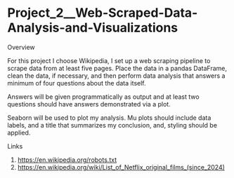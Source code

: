 # Project_2__Web-Scraped-Data-Analysis-and-Visualizations

Overview

For this project I choose Wikipedia, I set up a web scraping pipeline to scrape data from at least five pages. Place the data in a pandas DataFrame, clean the data, if necessary, and then perform data analysis that answers a minimum of four questions about the data itself.

Answers will be given programmatically as output and at least two questions should have answers demonstrated via a plot.

Seaborn will be used to plot my analysis. Mu plots should include data labels, and a title that summarizes my conclusion, and, styling should be applied.

Links 
1. https://en.wikipedia.org/robots.txt
2. https://en.wikipedia.org/wiki/List_of_Netflix_original_films_(since_2024)

